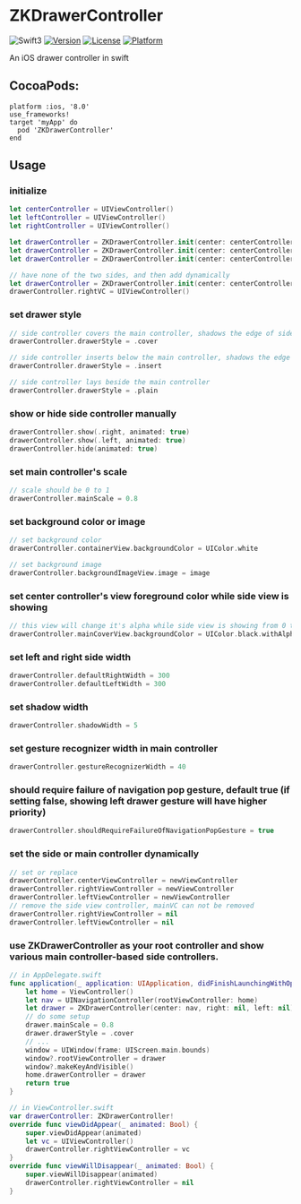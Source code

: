# ZKDrawerController
![Swift3](https://img.shields.io/badge/Swift-3.0-orange.svg?style=flat")
[![Version](https://img.shields.io/cocoapods/v/ZKDrawerController.svg?style=flat)](http://cocoapods.org/pods/ZKDrawerController)
[![License](https://img.shields.io/cocoapods/l/ZKDrawerController.svg?style=flat)](http://cocoapods.org/pods/ZKDrawerController)
[![Platform](https://img.shields.io/cocoapods/p/ZKDrawerController.svg?style=flat)](http://cocoapods.org/pods/ZKDrawerController)  

An iOS drawer controller in swift

## CocoaPods:
```
platform :ios, '8.0'
use_frameworks!
target 'myApp' do
  pod 'ZKDrawerController'
end
```

## Usage

### initialize
```swift
let centerController = UIViewController()
let leftController = UIViewController()
let rightController = UIViewController()

let drawerController = ZKDrawerController.init(center: centerController, right: rightController)
let drawerController = ZKDrawerController.init(center: centerController, left: leftController)
let drawerController = ZKDrawerController.init(center: centerController, right: rightController, left: leftController)

// have none of the two sides, and then add dynamically
let drawerController = ZKDrawerController.init(center: centerController)
drawerController.rightVC = UIViewController()
```
### set drawer style
```swift
// side controller covers the main controller, shadows the edge of side controllers' view
drawerController.drawerStyle = .cover

// side controller inserts below the main controller, shadows the edge of main controller's view
drawerController.drawerStyle = .insert

// side controller lays beside the main controller
drawerController.drawerStyle = .plain
```

### show or hide side controller manually
```swift
drawerController.show(.right, animated: true)
drawerController.show(.left, animated: true)
drawerController.hide(animated: true)
```

### set main controller's scale
```swift
// scale should be 0 to 1
drawerController.mainScale = 0.8
```

### set background color or image
```swift
// set background color
drawerController.containerView.backgroundColor = UIColor.white

// set background image
drawerController.backgroundImageView.image = image
```

### set center controller's view foreground color while side view is showing
```swift
// this view will change it's alpha while side view is showing from 0 to 1
drawerController.mainCoverView.backgroundColor = UIColor.black.withAlphaComponent(0.5)
```

### set left and right side width
```swift
drawerController.defaultRightWidth = 300
drawerController.defaultLeftWidth = 300

```
### set shadow width
```swift
drawerController.shadowWidth = 5
```

### set gesture recognizer width in main controller
```swift
drawerController.gestureRecognizerWidth = 40
```

### should require failure of navigation pop gesture, default true (if setting false, showing left drawer gesture will have higher priority)
```swift
drawerController.shouldRequireFailureOfNavigationPopGesture = true
```

### set the side or main controller dynamically
```swift
// set or replace
drawerController.centerViewController = newViewController
drawerController.rightViewController = newViewController
drawerController.leftViewController = newViewController
// remove the side view controller, mainVC can not be removed
drawerController.rightViewController = nil
drawerController.leftViewController = nil
```

### use ZKDrawerController as your root controller and show various main controller-based side controllers.
```swift
// in AppDelegate.swift
func application(_ application: UIApplication, didFinishLaunchingWithOptions launchOptions: [UIApplicationLaunchOptionsKey: Any]?) -> Bool {
    let home = ViewController()
    let nav = UINavigationController(rootViewController: home)
    let drawer = ZKDrawerController(center: nav, right: nil, left: nil)
    // do some setup
    drawer.mainScale = 0.8
    drawer.drawerStyle = .cover
    // ...
    window = UIWindow(frame: UIScreen.main.bounds)
    window?.rootViewController = drawer
    window?.makeKeyAndVisible()
    home.drawerController = drawer
    return true
}

// in ViewController.swift
var drawerController: ZKDrawerController!
override func viewDidAppear(_ animated: Bool) {
    super.viewDidAppear(animated)
    let vc = UIViewController()
    drawerController.rightViewController = vc
}
override func viewWillDisappear(_ animated: Bool) {
    super.viewWillDisappear(animated)
    drawerController.rightViewController = nil   
}
```
